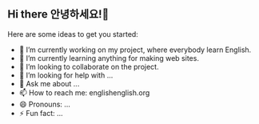 ## Hi there 안녕하세요!👋

Here are some ideas to get you started:

- 🔭 I’m currently working on my project, where everybody learn English.
- 🌱 I’m currently learning anything for making web sites.
- 👯 I’m looking to collaborate on the project.
- 🤔 I’m looking for help with ...
- 💬 Ask me about ...
- 📫 How to reach me: englishenglish.org
- 😄 Pronouns: ...
- ⚡ Fun fact: ...

